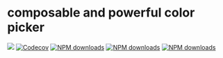 
# composable and powerful color picker

[![](https://img.shields.io/travis/huangbuyi/react-freecolor.svg)](https://travis-ci.org/huangbuyi/react-freecolor)
[![Codecov](https://img.shields.io/codecov/c/github/huangbuyi/react-freecolor.svg)](https://codecov.io/github/huangbuyi/react-freecolor)
[![NPM downloads](https://img.shields.io/npm/dt/react-freecolor.svg)](https://www.npmjs.com/package/react-freecolor)
[![NPM downloads](https://img.shields.io/npm/v/react-freecolor.svg)](https://www.npmjs.com/package/react-freecolor)
[![NPM downloads](https://img.shields.io/npm/l/react-freecolor.svg)](https://www.npmjs.com/package/react-freecolor)

